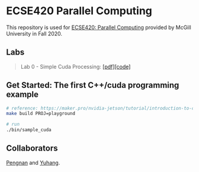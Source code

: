 # ECSE420 Parallel Computing  
This repository is used for [ECSE420: Parallel Computing](https://www.mcgill.ca/study/2020-2021/courses/ecse-420) provided by McGill University in Fall 2020.  

## Labs  
> Lab 0 - Simple Cuda Processing: [[pdf]](./labs/Lab_0.pdf)[[code]](./src/lab0)  

## Get Started: The first C++/cuda programming example  
```bash
# reference: https://maker.pro/nvidia-jetson/tutorial/introduction-to-cuda-programming-with-jetson-nano
make build PROJ=playground

# run
./bin/sample_cuda
```

## Collaborators  
[Pengnan](https://github.com/Catosine) and [Yuhang](https://github.com/yuhang-z).  

